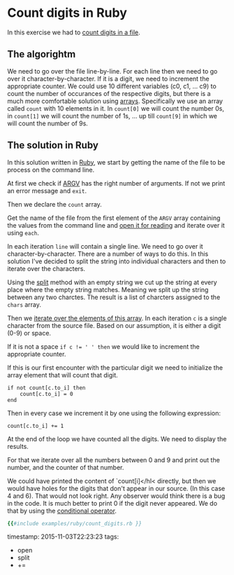 # Count digits in Ruby

In this exercise we had to [count digits in a file](/exercise-count-digits).


## The algorightm

We need to go over the file line-by-line.
For each line then we need to go over it character-by-character. If it is a digit, we need to increment the appropriate counter.
We could use 10 different variables (c0, c1, ... c9) to count the number of occurances of the respective digits, but there is
a much more comfortable solution using [arrays](/ruby-arrays). Specifically we use an array called `count` with 10 elements in it.
In `count[0]` we will count the number 0s, in `count[1]` we will count the number of 1s, ...
up till `count[9]` in which we will count the number of 9s.

## The solution in Ruby

In this solution written in [Ruby](/ruby), we start by getting the name of the file to be process on the command line.

At first we check if [ARGV](/argv-the-command-line-arguments-in-ruby) has the right number of arguments.
If not we print an error message and `exit`.

Then we declare the `count` array.

Get the name of the file from the first element of the `ARGV` array containing the values from the command line
and [open it for reading](/open-file-and-read-content-in-ruby) and iterate over
it using `each`.

In each iteration  `line` will contain a single line. We need to go over it character-by-character.
There are a number of ways to do this. In this solution I've decided to split the string into individual characters and
then to iterate over the characters.

Using the [split](/ruby-split) method with an empty string we cut up the string at every place where the empty string matches.
Meaning we split up the string between any two charctes. The result is a list of charcters assigned to the `chars` array.

Then we [iterate over the elements of this array](/for-loop-in-ruby). In each iteration `c`
is a single character from the source file. Based on our assumption, it is either a digit (0-9) or space.

If it is not a space `if c != ' ' then` we would like to increment the appropriate counter.

If this is our first encounter with the particular digit we need to initialize the array element that
will count that digit.

```
if not count[c.to_i] then
    count[c.to_i] = 0
end
```

Then in every case we increment it by one using the following expression:

```
count[c.to_i] += 1
```

At the end of the loop we have counted all the digits. We need to display the results.

For that we iterate over all the numbers between 0 and 9 and print out the number, and the counter of that number.

We could have printed the content of `count[i]</hl< directly, but then we would have holes for the digits
that don't appear in our source. (In this case 4 and 6). That would not look right. Any observer would think there is
a bug in the code. It is much better to print 0 if the digit never appeared. We do that by using 
the [conditional operator](/conditional-operator-in-ruby).

```ruby
{{#include examples/ruby/count_digits.rb }}
```

timestamp: 2015-11-03T22:23:23
tags:
  - open
  - split
  - +=

